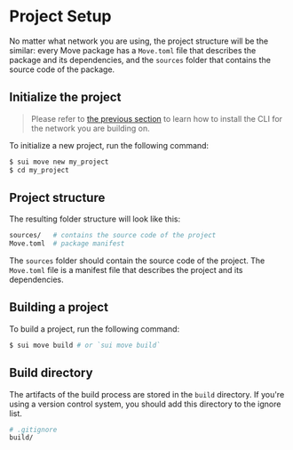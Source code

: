 # Project Setup

No matter what network you are using, the project structure will be the similar: every Move package has a `Move.toml` file that describes the package and its dependencies, and the `sources` folder that contains the source code of the package.

## Initialize the project

> Please refer to [the previous section](./install-sui.md) to learn how to install the CLI for the network you are building on.

To initialize a new project, run the following command:

```bash
$ sui move new my_project
$ cd my_project
```

## Project structure

The resulting folder structure will look like this:

```bash
sources/   # contains the source code of the project
Move.toml  # package manifest
```

The `sources` folder should contain the source code of the project. The `Move.toml` file is a manifest file that describes the project and its dependencies.

## Building a project

To build a project, run the following command:

```bash
$ sui move build # or `sui move build`
```

## Build directory

The artifacts of the build process are stored in the `build` directory. If you're using a version control system, you should add this directory to the ignore list.

```bash
# .gitignore
build/
```

